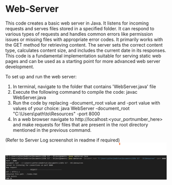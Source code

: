 # Web-Server

This code creates a basic web server in Java. It listens for incoming requests and serves files stored in a specified folder. It can respond to various types of requests and handles common errors like permission issues or missing files with appropriate error codes. It primarily works with the GET method for retrieving content. The server sets the correct content type, calculates content size, and includes the current date in its responses. This code is a fundamental implementation suitable for serving static web pages and can be used as a starting point for more advanced web server development.

To set up and run the web server:
1. In terminal, navigate to the folder that contains 'WebServer.java' file
2. Execute the following command to compile the code: javac WebServer.java
3. Run the code by replacing -document_root value and -port value with values of your choice: java WebServer -document_root "C:\Users\path\to\Resources" -port 8000
4. In a web browser navigate to http://localhost:<your_portnumber_here> and make requests for files that are present in the root directory mentioned in the previous command.

(Refer to Server Log screenshot in readme if required)
![Server Setup](Screenshots/ServerSetup.png)
